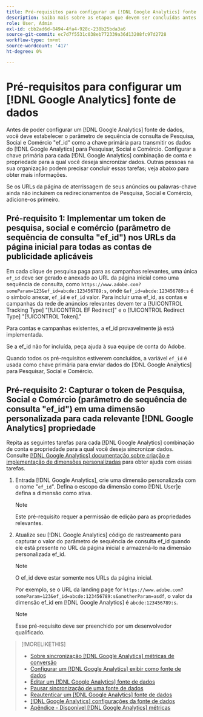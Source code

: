 ```yaml
---
title: Pré-requisitos para configurar um [!DNL Google Analytics] fonte de dados
description: Saiba mais sobre as etapas que devem ser concluídas antes de configurar um [!DNL Google Analytics] fonte de dados.
role: User, Admin
exl-id: cbb2ad6d-8494-4fa4-928c-238b25bda3a6
source-git-commit: ec7d7f5531c038eb772339a36d13208fc97d2728
workflow-type: tm+mt
source-wordcount: '417'
ht-degree: 0%

---
```


# Pré-requisitos para configurar um [!DNL Google Analytics] fonte de dados

Antes de poder configurar um [!DNL Google Analytics] fonte de dados, você deve estabelecer o parâmetro de sequência de consulta de Pesquisa, Social e Comércio &quot;ef_id&quot; como a chave primária para transmitir os dados do [!DNL Google Analytics] para Pesquisar, Social e Comércio. Configurar a chave primária para cada [!DNL Google Analytics] combinação de conta e propriedade para a qual você deseja sincronizar dados. Outras pessoas na sua organização podem precisar concluir essas tarefas; veja abaixo para obter mais informações.

Se os URLs da página de aterrissagem de seus anúncios ou palavras-chave ainda não incluírem os redirecionamentos de Pesquisa, Social e Comércio, adicione-os primeiro.

## Pré-requisito 1: Implementar um token de pesquisa, social e comércio (parâmetro de sequência de consulta &quot;ef_id&quot;) nos URLs da página inicial para todas as contas de publicidade aplicáveis

Em cada clique de pesquisa paga para as campanhas relevantes, uma única `ef_id` deve ser gerado e anexado ao URL da página inicial como uma sequência de consulta, como `https://www.adobe.com?someParam=123&ef_id=abcde:123456789:s`, onde `&ef_id=abcde:123456789:s` é o símbolo anexar, `ef_id` e `ef_id` valor. Para incluir uma ef_id, as contas e campanhas da rede de anúncios relevantes devem ter a [!UICONTROL Tracking Type] &quot;[!UICONTROL EF Redirect]&quot; e o [!UICONTROL Redirect Type] &quot;[!UICONTROL Token].&quot;

Para contas e campanhas existentes, a ef_id provavelmente já está implementada.

Se a ef_id não for incluída, peça ajuda à sua equipe de conta do Adobe.

Quando todos os pré-requisitos estiverem concluídos, a variável `ef_id` é usada como chave primária para enviar dados do [!DNL Google Analytics] para Pesquisar, Social e Comércio.

## Pré-requisito 2: Capturar o token de Pesquisa, Social e Comércio (parâmetro de sequência de consulta &quot;ef_id&quot;) em uma dimensão personalizada para cada relevante [!DNL Google Analytics] propriedade

Repita as seguintes tarefas para cada [!DNL Google Analytics] combinação de conta e propriedade para a qual você deseja sincronizar dados. Consulte [[!DNL Google Analytics] documentação sobre criação e implementação de dimensões personalizadas](https://support.google.com/analytics/answer/2709829?hl=en#zippy=%2Cin-this-article) para obter ajuda com essas tarefas.

1. Entrada [!DNL Google Analytics], crie uma dimensão personalizada com o nome &quot;`ef_id`&quot;. Defina o escopo da dimensão como [!DNL User]e defina a dimensão como ativa.

   >[!NOTE]
   >
   >Este pré-requisito requer a permissão de edição para as propriedades relevantes.

1. Atualize seu [!DNL Google Analytics] código de rastreamento para capturar o valor do parâmetro de sequência de consulta ef_id quando ele está presente no URL da página inicial e armazená-lo na dimensão personalizada ef_id.

   >[!NOTE]
   >
   >O ef_id deve estar somente nos URLs da página inicial.

   Por exemplo, se o URL da landing page for `https://www.adobe.com?someParam=123&ef_id=abcde:123456789:s&anotherParam=asdf`, o valor da dimensão ef_id em [!DNL Google Analytics] é `abcde:123456789:s`.

   >[!NOTE]
   >
   >Esse pré-requisito deve ser preenchido por um desenvolvedor qualificado.

>[!MORELIKETHIS]
>
>* [Sobre sincronização [!DNL Google Analytics] métricas de conversão](data-source-about.md)
>* [Configurar um [!DNL Google Analytics] exibir como fonte de dados](data-source-configure.md)
>* [Editar um [!DNL Google Analytics] fonte de dados](data-source-edit.md)
>* [Pausar sincronização de uma fonte de dados](data-source-pause.md)
>* [Reautenticar um [!DNL Google Analytics] fonte de dados](data-source-reauthenticate.md)
>* [[!DNL Google Analytics] configurações da fonte de dados](data-source-settings.md)
>* [Apêndice - Disponível [!DNL Google Analytics] métricas](data-source-ga-metrics.md)
